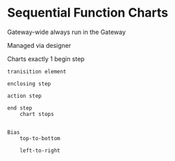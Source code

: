 # Sequential Function Charts

Gateway-wide
	always run in the Gateway

Managed via designer


Charts
	exactly 1 begin step

	tranisition element
	
	enclosing step
	
	action step

	end step
		chart stops

	
	Bias
		top-to-bottom

		left-to-right

